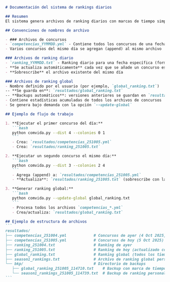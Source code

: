 ````markdown
# Documentación del sistema de rankings diarios

## Resumen
El sistema genera archivos de ranking diarios con marcas de tiempo simplificadas (formato YYMMDD) que se actualizan cada vez que se agrega un nuevo concurso en la misma fecha.

## Convenciones de nombres de archivo

- ### Archivos de concursos
- `competencias_YYMMDD.yml` - Contiene todos los concursos de una fecha específica
- Varios concursos del mismo día se agregan (append) al mismo archivo

### Archivos de ranking diario
- `ranking_YYMMDD.txt` - Ranking diario para una fecha específica (formato YYMMDD)
- **Se actualiza automáticamente** cada vez que se añade un concurso ese día
- **Sobrescribe** el archivo existente del mismo día

### Archivos de ranking global
- Nombre definido por el usuario (por ejemplo, `global_ranking.txt`)
-- **Se guarda en**: `resultados/global_ranking.txt`
-- **Backups automáticos**: versiones anteriores se guardan en `resultados/bkp/` con marca de tiempo completa
- Contiene estadísticas acumuladas de todos los archivos de concursos
- Se genera bajo demanda con la opción `--update-global`

## Ejemplo de flujo de trabajo

1. **Ejecutar el primer concurso del día:**
   ```bash
   python comvida.py --dist 4 --colonies 0 1
   ```
   - Crea: `resultados/competencias_251005.yml`
   - Crea: `resultados/ranking_251005.txt`

2. **Ejecutar un segundo concurso el mismo día:**
   ```bash
   python comvida.py --dist 3 --colonies 2 4
   ```
   - Agrega (append) a: `resultados/competencias_251005.yml`
   - **Actualiza**: `resultados/ranking_251005.txt` (sobrescribe con las nuevas estadísticas)

3. **Generar ranking global:**
   ```bash
   python comvida.py --update-global global_ranking.txt
   ```
   - Procesa todos los archivos `competencias_*.yml`
   - Crea/actualiza: `resultados/global_ranking.txt`

## Ejemplo de estructura de archivos
```
resultados/
├── competencias_251004.yml            # Concursos de ayer (4 Oct 2025)
├── competencias_251005.yml            # Concursos de hoy (5 Oct 2025)
├── ranking_251004.txt                 # Ranking de ayer
├── ranking_251005.txt                 # Ranking de hoy (actualizado con cada concurso)
├── global_ranking.txt                 # Ranking global (todos los tiempos)
├── season1_rankings.txt               # Archivo de ranking global personalizado
└── bkp/                               # Directorio de backups
   ├── global_ranking_251005_114710.txt    # Backup con marca de tiempo completa
   └── season1_rankings_251005_114739.txt  # Backup de ranking personalizado
```

````

